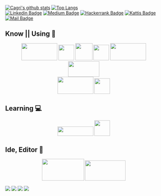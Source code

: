 <!--
      [![Cagri's github stats](https://github-readme-stats.vercel.app/api?username=esencgr&show_icons=true&theme=tokyonight&hide=prs)](https://github.com/esncgr/github-readme-stats)
-->

[![Cagri's github stats](https://github-readme-stats.vercel.app/api?username=esencgr&show_icons=true&theme=tokyonight)](https://github.com/esncgr/github-readme-stats)
[![Top Langs](https://github-readme-stats.vercel.app/api/top-langs/?username=esencgr&langs_count=9&hide=javascript,html,css,assembly&layout=compact&theme=tokyonight)](https://github.com/esencgr/github-readme-stats)   
[![Linkedin Badge](https://img.shields.io/badge/linkedin-blue?style=for-the-badge&logo=linkedin)](https://www.linkedin.com/in/%C3%A7a%C4%9Fr%C4%B1-esen-b0aa93109/) 
[![Medium Badge](https://img.shields.io/badge/medium-gray?style=for-the-badge&logo=Medium)](https://medium.com/cgresen)
[![Hackerrank Badge](https://img.shields.io/badge/hackerrank-black?style=for-the-badge&logo=Hackerrank)](https://www.hackerrank.com/esencgr)
[![Kattis Badge](https://img.shields.io/badge/kattis%20tr%20ranking-darkgreen?style=for-the-badge&logo=Kattis)](https://open.kattis.com/countries/TUR) 
[![Mail Badge](https://img.shields.io/badge/esencgr@gmail.com-c14438?style=for-the-badge&logo=Gmail&logoColor=white&link=mailto:esencgr@gmail.com)](mailto:esencgr@gmail.com)


<!--
<p align="center">
  <img src="https://devicons.github.io/devicon/devicon.git/icons/python/python-original.svg" alt="python" width="55" height="55"/> 
  <img src="https://devicons.github.io/devicon/devicon.git/icons/c/c-original.svg" alt="c" width="55" height="55"/> 
  <img src="https://devicons.github.io/devicon/devicon.git/icons/cplusplus/cplusplus-original.svg" alt="cplusplus" width="55" height="55"/> 
  <img src="https://www.vectorlogo.zone/logos/git-scm/git-scm-icon.svg" alt="git" width="55" height="55"/> 
  <img src="https://devicons.github.io/devicon/devicon.git/icons/linux/linux-original.svg" alt="linux" width="55" height="55"/> 
  <img src="https://devicons.github.io/devicon/devicon.git/icons/ubuntu/ubuntu-plain.svg" alt="ubuntu" width="55" height="55"/> 
</p>
-->


## Know || Using :brain:

<p align="center">
      <code><a href="https://www.python.org/" target="_blank"><img height="55" width="115"src="https://www.vectorlogo.zone/logos/python/python-ar21.svg"></a></code>
      <code><a href="https://isocpp.org/" target="_blank"><img height="50" width="50" src="https://cdn.iconscout.com/icon/free/png-512/c-programming-569564.png"></a></code>
      <code><a href="https://isocpp.org/" target="_blank"><img height="55" width="55" src="https://ih1.redbubble.net/image.416406974.0438/st,small,845x845-pad,1000x1000,f8f8f8.u4.jpg"></a></code>
      <code><a href="https://www.mathworks.com/products/matlab.html" target="_blank"><img height="50" src="https://encrypted-tbn0.gstatic.com/images?q=tbn:ANd9GcTF7adI9nP8nwhZsmyuU5tfqI7-oE7py077LQ&usqp=CAU"></a></code>
      <code><a href="https://www.linuxfoundation.org/" target="_blank"><img height="55" width="115"src="https://afraaltayer.files.wordpress.com/2014/03/logo-linux.png"></a></code>
      <code><a href="https://git-scm.com/" target="_blank"><img height="50" width="100" src="https://www.vectorlogo.zone/logos/git-scm/git-scm-ar21.svg"></a></code>   
      <br>
      <code><a href="https://stackoverflow.com/" target="_blank"><img height="55" width ="115" src="https://www.vectorlogo.zone/logos/stackoverflow/stackoverflow-ar21.svg"></a></code>
      <code><a href="https://google.com/" target="_blank"><img height="50" src="https://www.vectorlogo.zone/logos/google/google-ar21.svg"></a></code>
</p>


## Learning :computer:
<p align="center">     
    <!--  <code><a href="https://www.opencv.org/" target="_blank"><img height="55" width="110" src="https://www.vectorlogo.zone/logos/opencv/opencv-ar21.svg"></a></code> -->
      <code><a href="https://www.selenium.dev/" target="_blank"><img height="30" width="115"src="https://www.selenium.dev/images/selenium_logo_large.png"></a></code>  
      <code><a href="https://pandas.pydata.org/" target="_blank"><img height="50" src="https://upload.wikimedia.org/wikipedia/commons/e/ed/Pandas_logo.svg"></a></code>
      <!--
      <code><a href="https://www.matplotlib.org/" target="_blank"><img height="55" width="115"  src="https://matplotlib.org/_static/logo2_compressed.svg"></a></code>-->
 </p>
 
 
 <!--
<p>
  <img alt="C" src="https://img.shields.io/badge/-C-FF2D20?style=flat-square&logo=C&logoColor=white" />
  <img alt="Flutter" src="https://img.shields.io/badge/-Flutter-02569B?style=flat-square&logo=Flutter&logoColor=white" />
  <img alt="Ionic" src="https://img.shields.io/badge/-Ionic-3880FF?style=flat-square&logo=Ionic&logoColor=white" />
  <img alt="Angular" src="https://img.shields.io/badge/-Angular-DD0031?style=flat-square&logo=Angular&logoColor=white" />
  <img alt="Vue" src="https://img.shields.io/badge/-VueJS-25D366?style=flat-square&logo=VueJS&logoColor=white" />
  <img alt="React" src="https://img.shields.io/badge/-react-0175C2?style=flat-square&logo=react&logoColor=white" />
  <img alt="Firebase" src="https://img.shields.io/badge/-Firebase-FFCA28?style=flat-square&logo=Firebase&logoColor=black" />
  <img alt="MongoDB" src="https://img.shields.io/badge/-MongoDB-47A248?style=flat-square&logo=MongoDB&logoColor=white" />
  <img alt="MySQL" src="https://img.shields.io/badge/-MySQL-4479A1?style=flat-square&logo=MySQL&logoColor=white" />
  <img alt="SQLite" src="https://img.shields.io/badge/-SQLite-003B57?style=flat-square&logo=SQLite&logoColor=white" />
  <img alt="Deno" src="https://img.shields.io/badge/-Deno-000000?style=flat-square&logo=Deno&logoColor=white" />
  <img alt="NestJS" src="https://img.shields.io/badge/-NestJS-E0234E?style=flat-square&logo=NestJS&logoColor=white" />
  <img alt="Nodejs" src="https://img.shields.io/badge/-Nodejs-339933?style=flat-square&logo=Node.js&logoColor=white" />
  <img alt="Java" src="https://img.shields.io/badge/-Java-007396?style=flat-square&logo=Java&logoColor=white" />
  <img alt="Go" src="https://img.shields.io/badge/-Go-00ADD8?style=flat-square&logo=Go&logoColor=white" />
  <img alt="Dart" src="https://img.shields.io/badge/-Dart-0175C2?style=flat-square&logo=Dart&logoColor=white" />
  <img alt="JavaScript" src="https://img.shields.io/badge/-JavaScript-F7DF1E?style=flat-square&logo=JavaScript&logoColor=black" />
  <img alt="TypeScript" src="https://img.shields.io/badge/-TypeScript-007ACC?style=flat-square&logo=typescript&logoColor=white" />
  <img alt="git" src="https://img.shields.io/badge/-Git-F05032?style=flat-square&logo=git&logoColor=white" />
  <img alt="AWS" src="https://img.shields.io/badge/-AWS-FF2D20?style=flat-square&logo=amazon&logoColor=white" />
  <img alt="IBM" src="https://img.shields.io/badge/-IBM-054ADA?style=flat-square&logo=IBM&logoColor=white" />
</p>

 -->
 ## Ide, Editor :briefcase:
<p align="center">     
      <code><a href="https://code.visualstudio.com" target="_blank"><img height="70" width ="135" src="https://www.vectorlogo.zone/logos/visualstudio_code/visualstudio_code-ar21.svg"></a></code> 
      <code><a href="https://www.jupyter.org/" target="_blank"><img height="65" width ="130" src="https://www.vectorlogo.zone/logos/jupyter/jupyter-ar21.svg"></a></code>
</p>


 <!--
      <code><a href="https://www.numpy.org/" target="_blank"><img height="50" width="50" src="https://user-images.githubusercontent.com/50221806/86498193-96dbe380-bd39-11ea-8adf-35606778f6a9.png"></a></code>
      <code><a href="https://scikit-learn.org/" target="_blank"><img height="50" src="https://upload.wikimedia.org/wikipedia/commons/0/05/Scikit_learn_logo_small.svg"></a></code>
      <code><a href="https://www.tensorflow.org/" target="_blank"><img height="50" src="https://www.vectorlogo.zone/logos/tensorflow/tensorflow-ar21.svg"></a></code>
      <code><a href="https://keras.io/" target="_blank"><img height="45" src="https://keras.io/img/logo.png"></a></code>
      <code><a href="https://www.sqlite.org/index.html" target="_blank"><img height="50" src="https://www.vectorlogo.zone/logos/sqlite/sqlite-ar21.svg"></a></code>
-->


<!--
<img alt="NumPy" src="https://img.shields.io/badge/numpy%20-%23013243.svg?&style=for-the-badge&logo=numpy&logoColor=white" />
-->

<!--
[![](https://github-readme-stats.vercel.app/api/pin/?username=esencgr&repo=Python_Basic_Data_Projects&about=v1)](https://github.com/esencgr/Python_Basic_Data_Projects)
[![](https://github-readme-stats.vercel.app/api/pin/?username=esencgr&repo=Cpp_Arduino_Basics_and_Projects&about=v1)](https://github.com/esencgr/Cpp_Arduino_Basics_and_Projects)
[![](https://github-readme-stats.vercel.app/api/pin/?username=esencgr&repo=Matlab_Image_Processing_Projects&about=v1)](https://github.com/esencgr/Matlab_Image_Processing_Projects)
[![](https://github-readme-stats.vercel.app/api/pin/?username=esencgr&repo=Introduction_to_Statistics&about=v0)](https://github.com/esencgr/Introduction_to_Statistics)
-->

[![](https://github-readme-stats.vercel.app/api/pin/?username=esencgr&repo=Python_Scripts_Projects&v:1)](https://github.com/esencgr/Python_Scripts_Projects)
[![](https://github-readme-stats.vercel.app/api/pin/?username=esencgr&repo=Python_Object_Oriented_Programming)](https://github.com/esencgr/Python_Object_Oriented_Programming)
[![](https://github-readme-stats.vercel.app/api/pin/?username=esencgr&repo=https://github.com/esencgr/Cpp_Arduino_Basics_and_Projects&v:1)](https://github.com/esencgr/Cpp_Arduino_Basics_and_Projects)
[![](https://github-readme-stats.vercel.app/api/pin/?username=esencgr&repo=Matlab_Image_Processing_Projects)](https://github.com/esencgr/Matlab_Image_Processing_Projects)

